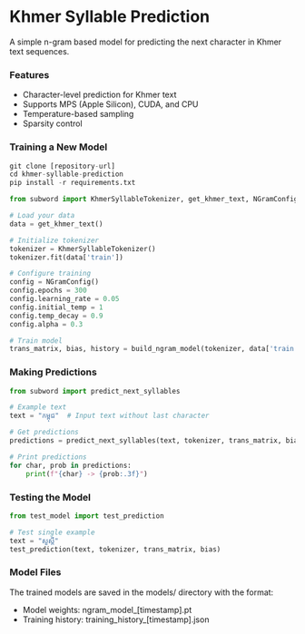 # Khmer Syllable Prediction
A simple n-gram based model for predicting the next character in Khmer text sequences.

### Features
- Character-level prediction for Khmer text
- Supports MPS (Apple Silicon), CUDA, and CPU
- Temperature-based sampling
- Sparsity control

### Training a New Model
```python
git clone [repository-url]
cd khmer-syllable-prediction
pip install -r requirements.txt

from subword import KhmerSyllableTokenizer, get_khmer_text, NGramConfig, build_ngram_model

# Load your data
data = get_khmer_text()

# Initialize tokenizer
tokenizer = KhmerSyllableTokenizer()
tokenizer.fit(data['train'])

# Configure training
config = NGramConfig()
config.epochs = 300
config.learning_rate = 0.05
config.initial_temp = 1
config.temp_decay = 0.9
config.alpha = 0.3

# Train model
trans_matrix, bias, history = build_ngram_model(tokenizer, data['train'], config)
```

### Making Predictions
```python
from subword import predict_next_syllables

# Example text
text = "កម្ពុជ"  # Input text without last character

# Get predictions
predictions = predict_next_syllables(text, tokenizer, trans_matrix, bias, k=5)

# Print predictions
for char, prob in predictions:
    print(f"{char} -> {prob:.3f}")
```

### Testing the Model
```python
from test_model import test_prediction

# Test single example
text = "សួស្តី"
test_prediction(text, tokenizer, trans_matrix, bias)
```

### Model Files
The trained models are saved in the models/ directory with the format:
- Model weights: ngram_model_[timestamp].pt
- Training history: training_history_[timestamp].json
